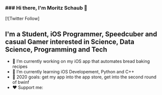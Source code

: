 ### ### Hi there, I'm Moritz Schaub 👋

[![Twitter Follow]

## I'm a Student, iOS Programmer, Speedcuber and casual Gamer interested in Science, Data Science, Programming and Tech
- 🔭 I’m currently working on my iOS app that automates bread baking recipes 
- 🌱 I’m currently learning iOS Developement, Python and C++
- 🥅 2020 goals: get my app into the app store, get into the second round of bwinf
- ❤️ Support me: 
